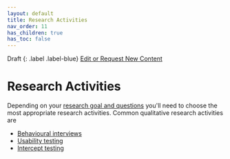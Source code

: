 ```yaml
---
layout: default
title: Research Activities
nav_order: 11
has_children: true
has_toc: false
---
```

Draft
{: .label .label-blue}
[Edit or Request New Content](https://github.com/bcgov/user-research-guide/issues/new/choose)
# Research Activities

Depending on your [research goal and questions](https://bcgov.github.io/user-research-guide/define-goals.html) you'll need to choose the most appropriate research activities. Common qualitative research activities are

- [Behavioural interviews](https://bcgov.github.io/user-research-guide/activities/interviews.html)
- [Usability testing](https://bcgov.github.io/user-research-guide/activities/usability-testing.html)
- [Intercept testing](https://bcgov.github.io/user-research-guide/activities/intercept.html)
